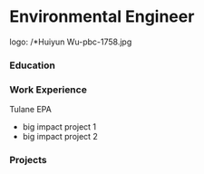 # Environmental Engineer
logo: /*Huiyun Wu-pbc-1758.jpg

### Education

### Work Experience
Tulane
EPA
- big impact project 1
- big impact project 2

### Projects


